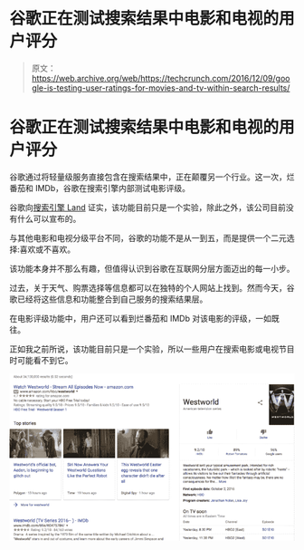 # 谷歌正在测试搜索结果中电影和电视的用户评分 

> 原文：<https://web.archive.org/web/https://techcrunch.com/2016/12/09/google-is-testing-user-ratings-for-movies-and-tv-within-search-results/>

# 谷歌正在测试搜索结果中电影和电视的用户评分

谷歌通过将轻量级服务直接包含在搜索结果中，正在颠覆另一个行业。这一次，烂番茄和 IMDb，谷歌在搜索引擎内部测试电影评级。

谷歌向[搜索引擎 Land](https://web.archive.org/web/20221208220319/http://searchengineland.com/google-confirms-testing-movie-tv-show-ratings-like-dislike-buttons-264869) 证实，该功能目前只是一个实验，除此之外，该公司目前没有什么可以宣布的。

与其他电影和电视分级平台不同，谷歌的功能不是从一到五，而是提供一个二元选择:喜欢或不喜欢。

该功能本身并不那么有趣，但值得认识到谷歌在互联网分层方面迈出的每一小步。

过去，关于天气、购票选择等信息都可以在独特的个人网站上找到。然而今天，谷歌已经将这些信息和功能整合到自己服务的搜索结果层。

在电影评级功能中，用户还可以看到烂番茄和 IMDb 对该电影的评级，一如既往。

正如我之前所说，该功能目前只是一个实验，所以一些用户在搜索电影或电视节目时可能看不到它。

![screen-shot-2016-12-09-at-8-55-32-am](img/8fda0f519488f74e2c2d8830db8e6fcf.png)